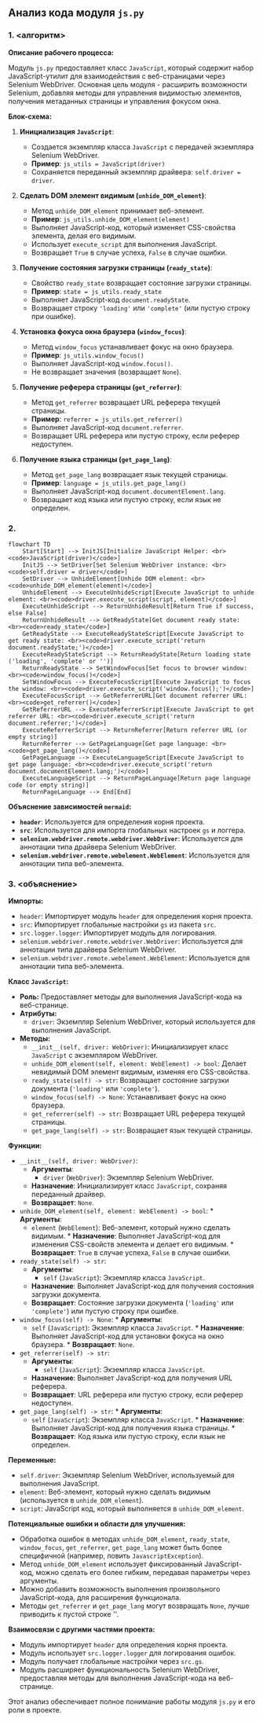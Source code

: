 ## Анализ кода модуля `js.py`

### 1. <алгоритм>

**Описание рабочего процесса:**

Модуль `js.py` предоставляет класс `JavaScript`, который содержит набор JavaScript-утилит для взаимодействия с веб-страницами через Selenium WebDriver. Основная цель модуля - расширить возможности Selenium, добавляя методы для управления видимостью элементов, получения метаданных страницы и управления фокусом окна.

**Блок-схема:**

1.  **Инициализация `JavaScript`**:
    *   Создается экземпляр класса `JavaScript` с передачей экземпляра Selenium WebDriver.
    *   **Пример**: `js_utils = JavaScript(driver)`
    *   Сохраняется переданный экземпляр драйвера: `self.driver = driver`.

2.  **Сделать DOM элемент видимым (`unhide_DOM_element`)**:
    *   Метод `unhide_DOM_element` принимает веб-элемент.
    *   **Пример**: `js_utils.unhide_DOM_element(element)`
    *   Выполняет JavaScript-код, который изменяет CSS-свойства элемента, делая его видимым.
    *   Использует `execute_script` для выполнения JavaScript.
    *   Возвращает `True` в случае успеха, `False` в случае ошибки.

3.  **Получение состояния загрузки страницы (`ready_state`)**:
    *   Свойство `ready_state` возвращает состояние загрузки страницы.
    *   **Пример**: `state = js_utils.ready_state`
    *   Выполняет JavaScript-код `document.readyState`.
    *   Возвращает строку `'loading'` или `'complete'` (или пустую строку при ошибке).

4.  **Установка фокуса окна браузера (`window_focus`)**:
    *   Метод `window_focus` устанавливает фокус на окно браузера.
    *   **Пример**: `js_utils.window_focus()`
    *   Выполняет JavaScript-код `window.focus()`.
    *   Не возвращает значения (возвращает `None`).

5.  **Получение реферера страницы (`get_referrer`)**:
    *   Метод `get_referrer` возвращает URL реферера текущей страницы.
    *   **Пример**: `referrer = js_utils.get_referrer()`
    *   Выполняет JavaScript-код `document.referrer`.
    *   Возвращает URL реферера или пустую строку, если реферер недоступен.

6.  **Получение языка страницы (`get_page_lang`)**:
    *   Метод `get_page_lang` возвращает язык текущей страницы.
    *   **Пример**: `language = js_utils.get_page_lang()`
    *   Выполняет JavaScript-код `document.documentElement.lang`.
    *   Возвращает код языка или пустую строку, если язык не определен.

### 2. <mermaid>

```mermaid
flowchart TD
    Start[Start] --> InitJS[Initialize JavaScript Helper: <br><code>JavaScript(driver)</code>]
    InitJS --> SetDriver[Set Selenium WebDriver instance: <br><code>self.driver = driver</code>]
    SetDriver --> UnhideElement[Unhide DOM element: <br><code>unhide_DOM_element(element)</code>]
    UnhideElement --> ExecuteUnhideScript[Execute JavaScript to unhide element: <br><code>driver.execute_script(script, element)</code>]
    ExecuteUnhideScript --> ReturnUnhideResult[Return True if success, else False]
    ReturnUnhideResult --> GetReadyState[Get document ready state: <br><code>ready_state</code>]
    GetReadyState --> ExecuteReadyStateScript[Execute JavaScript to get ready state: <br><code>driver.execute_script('return document.readyState;')</code>]
    ExecuteReadyStateScript --> ReturnReadyState[Return loading state ('loading', 'complete' or '')]
    ReturnReadyState --> SetWindowFocus[Set focus to browser window: <br><code>window_focus()</code>]
    SetWindowFocus --> ExecuteFocusScript[Execute JavaScript to focus the window: <br><code>driver.execute_script('window.focus();')</code>]
    ExecuteFocusScript --> GetReferrerURL[Get document referrer URL: <br><code>get_referrer()</code>]
    GetReferrerURL --> ExecuteReferrerScript[Execute JavaScript to get referrer URL: <br><code>driver.execute_script('return document.referrer;')</code>]
    ExecuteReferrerScript --> ReturnReferrer[Return referrer URL (or empty string)]
    ReturnReferrer --> GetPageLanguage[Get page language: <br><code>get_page_lang()</code>]
    GetPageLanguage --> ExecuteLanguageScript[Execute JavaScript to get page language: <br><code>driver.execute_script('return document.documentElement.lang;')</code>]
    ExecuteLanguageScript --> ReturnPageLanguage[Return page language code (or empty string)]
    ReturnPageLanguage --> End[End]
```

**Объяснение зависимостей `mermaid`:**

*   **`header`**: Используется для определения корня проекта.
*   **`src`**: Используется для импорта глобальных настроек `gs` и логгера.
*   **`selenium.webdriver.remote.webdriver.WebDriver`**: Используется для аннотации типа драйвера Selenium WebDriver.
*   **`selenium.webdriver.remote.webelement.WebElement`**: Используется для аннотации типа веб-элемента.

### 3. <объяснение>

**Импорты:**

*   `header`: Импортирует модуль `header` для определения корня проекта.
*   `src`: Импортирует глобальные настройки `gs` из пакета `src`.
*   `src.logger.logger`: Импортирует модуль для логирования.
*   `selenium.webdriver.remote.webdriver.WebDriver`: Используется для аннотации типа драйвера Selenium WebDriver.
*   `selenium.webdriver.remote.webelement.WebElement`: Используется для аннотации типа веб-элемента.

**Класс `JavaScript`:**

*   **Роль:** Предоставляет методы для выполнения JavaScript-кода на веб-странице.
*   **Атрибуты:**
    *   `driver`: Экземпляр Selenium WebDriver, который используется для выполнения JavaScript.
*   **Методы:**
    *   `__init__(self, driver: WebDriver)`: Инициализирует класс `JavaScript` с экземпляром WebDriver.
    *   `unhide_DOM_element(self, element: WebElement) -> bool`: Делает невидимый DOM элемент видимым, изменяя его CSS-свойства.
    *   `ready_state(self) -> str`: Возвращает состояние загрузки документа (`'loading'` или `'complete'`).
    *   `window_focus(self) -> None`: Устанавливает фокус на окно браузера.
    *   `get_referrer(self) -> str`: Возвращает URL реферера текущей страницы.
    *   `get_page_lang(self) -> str`: Возвращает язык текущей страницы.

**Функции:**

*   `__init__(self, driver: WebDriver)`:
    *   **Аргументы**:
        *   `driver` (`WebDriver`): Экземпляр Selenium WebDriver.
    *   **Назначение**: Инициализирует класс `JavaScript`, сохраняя переданный драйвер.
    *   **Возвращает**: `None`.
*    `unhide_DOM_element(self, element: WebElement) -> bool`:
    *   **Аргументы**:
        *   `element` (`WebElement`): Веб-элемент, который нужно сделать видимым.
    *   **Назначение**: Выполняет JavaScript-код для изменения CSS-свойств элемента и делает его видимым.
    *   **Возвращает**: `True` в случае успеха, `False` в случае ошибки.
*   `ready_state(self) -> str`:
    *   **Аргументы**:
        *   `self` (`JavaScript`): Экземпляр класса `JavaScript`.
    *   **Назначение**: Выполняет JavaScript-код для получения состояния загрузки документа.
    *   **Возвращает**: Состояние загрузки документа (`'loading'` или `'complete'`) или пустую строку при ошибке.
*    `window_focus(self) -> None`:
    *    **Аргументы**:
        *   `self` (`JavaScript`): Экземпляр класса `JavaScript`.
    *   **Назначение**: Выполняет JavaScript-код для установки фокуса на окно браузера.
    *   **Возвращает**: `None`.
*   `get_referrer(self) -> str`:
    *   **Аргументы**:
        *   `self` (`JavaScript`): Экземпляр класса `JavaScript`.
    *   **Назначение**: Выполняет JavaScript-код для получения URL реферера.
    *   **Возвращает**: URL реферера или пустую строку, если реферер недоступен.
*    `get_page_lang(self) -> str`:
    *    **Аргументы**:
        *   `self` (`JavaScript`): Экземпляр класса `JavaScript`.
    *   **Назначение**: Выполняет JavaScript-код для получения языка страницы.
    *   **Возвращает**: Код языка или пустую строку, если язык не определен.

**Переменные:**

*   `self.driver`: Экземпляр Selenium WebDriver, используемый для выполнения JavaScript.
*   `element`: Веб-элемент, который нужно сделать видимым (используется в `unhide_DOM_element`).
*   `script`: JavaScript код, который выполняется в `unhide_DOM_element`.

**Потенциальные ошибки и области для улучшения:**

*   Обработка ошибок в методах `unhide_DOM_element`, `ready_state`, `window_focus`, `get_referrer`, `get_page_lang` может быть более специфичной (например, ловить `JavascriptException`).
*   Метод `unhide_DOM_element` использует фиксированный JavaScript-код, можно сделать его более гибким, передавая параметры через аргументы.
*   Можно добавить возможность выполнения произвольного JavaScript-кода, для расширения функционала.
*   Методы `get_referrer` и `get_page_lang` могут возвращать `None`, лучше приводить к пустой строке ''.

**Взаимосвязи с другими частями проекта:**

*   Модуль импортирует `header` для определения корня проекта.
*   Модуль использует `src.logger.logger` для логирования ошибок.
*   Модуль получает глобальные настройки через `src.gs`.
*   Модуль расширяет функциональность Selenium WebDriver, предоставляя методы для выполнения JavaScript-кода на веб-странице.

Этот анализ обеспечивает полное понимание работы модуля `js.py` и его роли в проекте.